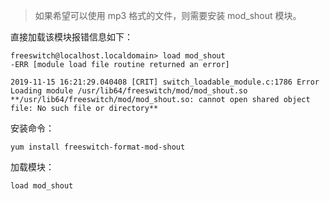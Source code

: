 > 如果希望可以使用 mp3 格式的文件，则需要安装 mod_shout 模块。

直接加载该模块报错信息如下：

```
freeswitch@localhost.localdomain> load mod_shout
-ERR [module load file routine returned an error]

2019-11-15 16:21:29.040408 [CRIT] switch_loadable_module.c:1786 Error Loading module /usr/lib64/freeswitch/mod/mod_shout.so
**/usr/lib64/freeswitch/mod/mod_shout.so: cannot open shared object file: No such file or directory**
```

安装命令：

```
yum install freeswitch-format-mod-shout
```

加载模块：

```
load mod_shout
```
